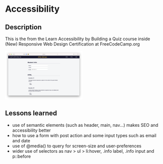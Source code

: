 # Accessibility

## Description

This is the from the Learn Accessibility by Building a Quiz course inside (New) Responsive Web Design Certification at FreeCodeCamp.org

<img src="screenshot.png" alt="Image of the site that was built" width="50%"/>

## Lessons learned
- use of semantic elements (such as header, main, nav...) makes SEO and accessibility better
- how to use a form with post action and some input types such as email and date
- use of @media() to query for screen-size and user-preferences
- wider use of selectors as nav > ul > li:hover, .info label, .info input and p::before 


